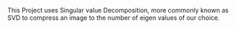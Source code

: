 This Project uses Singular value Decomposition, more commonly known as SVD to compress an image to the number of eigen values of our choice.
